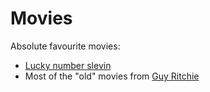 # Movies

Absolute favourite movies:
- [Lucky number slevin](https://www.imdb.com/title/tt0425210)
- Most of the "old" movies from [Guy Ritchie](https://www.imdb.com/name/nm0005363)